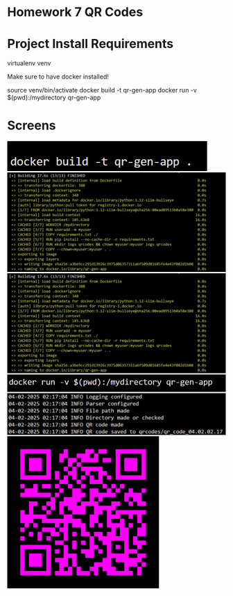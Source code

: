 # Homework 7 QR Codes

# Project Install Requirements

virtualenv venv

Make sure to have docker installed!

source venv/bin/activate
docker build -t qr-gen-app
docker run -v $(pwd):/mydirectory qr-gen-app

# Screens
![alt text](image.png)
![alt text](image-1.png)
![alt text](image-2.png)
![alt text](image-3.png)
![alt text](image-4.png)
![alt text](qr_code_04.02.02.17.png)


